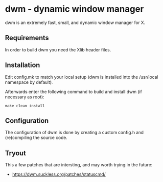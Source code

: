 dwm - dynamic window manager
============================
dwm is an extremely fast, small, and dynamic window manager for X.

Requirements
------------
In order to build dwm you need the Xlib header files.


Installation
------------
Edit config.mk to match your local setup (dwm is installed into
the /usr/local namespace by default).

Afterwards enter the following command to build and install dwm (if
necessary as root):

```
make clean install
```

Configuration
-------------
The configuration of dwm is done by creating a custom config.h
and (re)compiling the source code.

Tryout
-------------
This a few patches that are intersting, and may worth trying in the future:

- https://dwm.suckless.org/patches/statuscmd/
